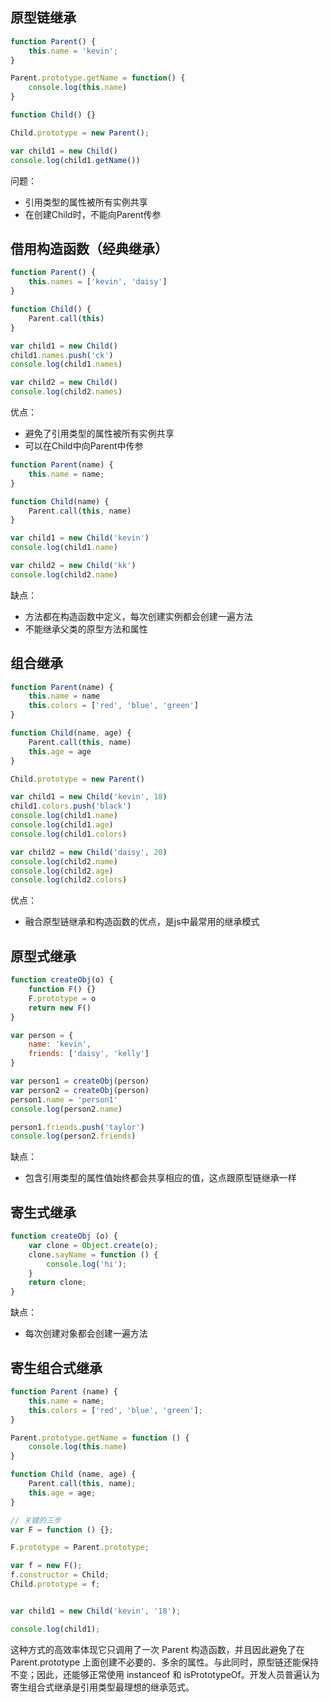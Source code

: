 ## 原型链继承

```js
function Parent() {
    this.name = 'kevin';
}

Parent.prototype.getName = function() {
    console.log(this.name)
}

function Child() {}

Child.prototype = new Parent();

var child1 = new Child()
console.log(child1.getName())

```
问题：
- 引用类型的属性被所有实例共享
- 在创建Child时，不能向Parent传参
## 借用构造函数（经典继承）

```js
function Parent() {
    this.names = ['kevin', 'daisy']
}

function Child() {
    Parent.call(this)
}

var child1 = new Child()
child1.names.push('ck')
console.log(child1.names)

var child2 = new Child()
console.log(child2.names)
```
优点：
- 避免了引用类型的属性被所有实例共享
- 可以在Child中向Parent中传参

```js
function Parent(name) {
    this.name = name;
}

function Child(name) {
    Parent.call(this, name)
}

var child1 = new Child('kevin')
console.log(child1.name)

var child2 = new Child('kk')
console.log(child2.name)
```
缺点：
- 方法都在构造函数中定义，每次创建实例都会创建一遍方法
- 不能继承父类的原型方法和属性
## 组合继承

```js
function Parent(name) {
    this.name = name
    this.colors = ['red', 'blue', 'green']
}

function Child(name, age) {
    Parent.call(this, name)
    this.age = age
}

Child.prototype = new Parent()

var child1 = new Child('kevin', 18)
child1.colors.push('black')
console.log(child1.name)
console.log(child1.age)
console.log(child1.colors)

var child2 = new Child('daisy', 20)
console.log(child2.name)
console.log(child2.age)
console.log(child2.colors)
```
优点：  
- 融合原型链继承和构造函数的优点，是js中最常用的继承模式
## 原型式继承

```js
function createObj(o) {
    function F() {}
    F.prototype = o
    return new F()
}

var person = {
    name: 'kevin',
    friends: ['daisy', 'kelly']
}

var person1 = createObj(person)
var person2 = createObj(person)
person1.name = 'person1'
console.log(person2.name)

person1.friends.push('taylor')
console.log(person2.friends)
```
缺点：
- 包含引用类型的属性值始终都会共享相应的值，这点跟原型链继承一样
## 寄生式继承

```js
function createObj (o) {
    var clone = Object.create(o);
    clone.sayName = function () {
        console.log('hi');
    }
    return clone;
}
```
缺点：  
- 每次创建对象都会创建一遍方法
## 寄生组合式继承

```js
function Parent (name) {
    this.name = name;
    this.colors = ['red', 'blue', 'green'];
}

Parent.prototype.getName = function () {
    console.log(this.name)
}

function Child (name, age) {
    Parent.call(this, name);
    this.age = age;
}

// 关键的三步
var F = function () {};

F.prototype = Parent.prototype;

var f = new F();
f.constructor = Child;
Child.prototype = f;


var child1 = new Child('kevin', '18');

console.log(child1);
```
这种方式的高效率体现它只调用了一次 Parent 构造函数，并且因此避免了在 Parent.prototype 上面创建不必要的、多余的属性。与此同时，原型链还能保持不变；因此，还能够正常使用 instanceof 和 isPrototypeOf。开发人员普遍认为寄生组合式继承是引用类型最理想的继承范式。